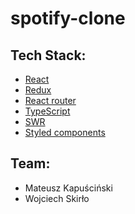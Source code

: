 # spotify-clone

## Tech Stack:

- [React](https://react.dev/blog/2023/03/16/introducing-react-dev)
- [Redux](https://redux.js.org/introduction/getting-started)
- [React router](https://reactrouter.com/en/main)
- [TypeScript](https://www.typescriptlang.org/docs/)
- [SWR](https://swr.vercel.app/docs/getting-started)
- [Styled components](https://styled-components.com/docs)

## Team:

- Mateusz Kapuściński
- Wojciech Skirło
